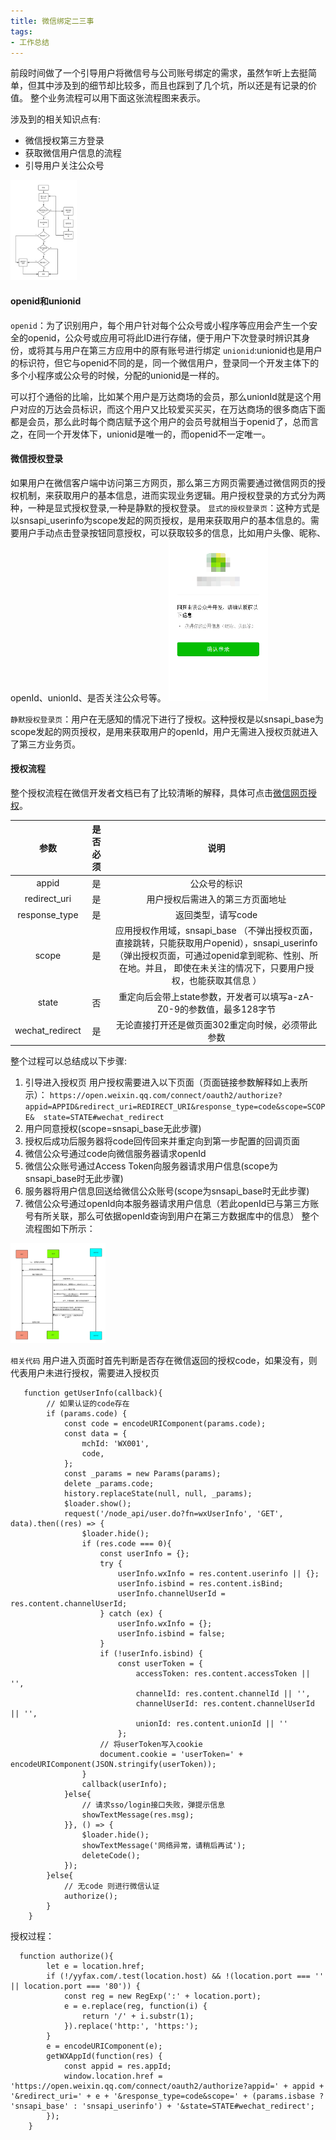 ```yaml
---
title: 微信绑定二三事
tags:
- 工作总结
---
```

前段时间做了一个引导用户将微信号与公司账号绑定的需求，虽然乍听上去挺简单，但其中涉及到的细节却比较多，而且也踩到了几个坑，所以还是有记录的价值。
整个业务流程可以用下面这张流程图来表示。

涉及到的相关知识点有:
- 微信授权第三方登录
- 获取微信用户信息的流程
- 引导用户关注公众号
<img src="12/bindBusiness.png"   height="160"/>

#### openid和unionid
`openid`：为了识别用户，每个用户针对每个公众号或小程序等应用会产生一个安全的openid，公众号或应用可将此ID进行存储，便于用户下次登录时辨识其身份，或将其与用户在第三方应用中的原有账号进行绑定
`unionid`:unionid也是用户的标识符，但它与openid不同的是，同一个微信用户，登录同一个开发主体下的多个小程序或公众号的时候，分配的unionid是一样的。

可以打个通俗的比喻，比如某个用户是万达商场的会员，那么unionId就是这个用户对应的万达会员标识，而这个用户又比较爱买买买，在万达商场的很多商店下面都是会员，那么此时每个商店赋予这个用户的会员号就相当于openid了，总而言之，在同一个开发体下，unionid是唯一的，而openid不一定唯一。


#### 微信授权登录
如果用户在微信客户端中访问第三方网页，那么第三方网页需要通过微信网页的授权机制，来获取用户的基本信息，进而实现业务逻辑。用户授权登录的方式分为两种，一种是显式授权登录,一种是静默的授权登录。
`显式的授权登录页`：这种方式是以snsapi_userinfo为scope发起的网页授权，是用来获取用户的基本信息的。需要用户手动点击登录按钮同意授权，可以获取较多的信息，比如用户头像、昵称、openId、unionId、是否关注公众号等。
<img src="12/showAuth.png"   height="260"/>

`静默授权登录页`：用户在无感知的情况下进行了授权。这种授权是以snsapi_base为scope发起的网页授权，是用来获取用户的openId，用户无需进入授权页就进入了第三方业务页。

#### 授权流程
整个授权流程在微信开发者文档已有了比较清晰的解释，具体可点击[微信网页授权](https://mp.weixin.qq.com/wiki?t=resource/res_main&id=mp1421140842)。

| 参数        | 是否必须  |  说明  |
| :--------:  | :-----:| :----: |
| appid        | 是 |  公众号的标识 |
| redirect_uri  | 是 |   用户授权后需进入的第三方页面地址   |
| response_type        | 是      |   返回类型，请写code   |
| scope       | 是      |  应用授权作用域，snsapi_base （不弹出授权页面，直接跳转，只能获取用户openid），snsapi_userinfo （弹出授权页面，可通过openid拿到昵称、性别、所在地。并且， 即使在未关注的情况下，只要用户授权，也能获取其信息 ） |
| state  | 否     |   重定向后会带上state参数，开发者可以填写a-zA-Z0-9的参数值，最多128字节   |
| wechat_redirect       | 是      |   无论直接打开还是做页面302重定向时候，必须带此参数   |
整个过程可以总结成以下步骤:
1. 引导进入授权页
用户授权需要进入以下页面（页面链接参数解释如上表所示）：
`https://open.weixin.qq.com/connect/oauth2/authorize?appid=APPID&redirect_uri=REDIRECT_URI&response_type=code&scope=SCOPE&  state=STATE#wechat_redirect`
2. 用户同意授权(scope=snsapi_base无此步骤)
3. 授权后成功后服务器将code回传回来并重定向到第一步配置的回调页面
4. 微信公众号通过code向微信服务器请求openId
5. 微信公众账号通过Access Token向服务器请求用户信息(scope为snsapi_base时无此步骤)
6. 服务器将用户信息回送给微信公众账号(scope为snsapi_base时无此步骤)
7. 微信公众号通过openId向本服务器请求用户信息（若此openId已与第三方账号有所关联，那么可依据openId查询到用户在第三方数据库中的信息）
整个流程图如下所示：
<img src="12/wechatAuth.png"   height="160"/>

`相关代码`
用户进入页面时首先判断是否存在微信返回的授权code，如果没有，则代表用户未进行授权，需要进入授权页
```
   function getUserInfo(callback){
        // 如果认证的code存在
        if (params.code) {
            const code = encodeURIComponent(params.code);
            const data = {
                mchId: 'WX001',
                code,
            };
            const _params = new Params(params);
            delete _params.code;
            history.replaceState(null, null, _params);
            $loader.show();
            request('/node_api/user.do?fn=wxUserInfo', 'GET', data).then((res) => {
                $loader.hide();
                if (res.code === 0){
                    const userInfo = {};
                    try {
                        userInfo.wxInfo = res.content.userinfo || {};
                        userInfo.isbind = res.content.isBind;
                        userInfo.channelUserId = res.content.channelUserId;
                    } catch (ex) {
                        userInfo.wxInfo = {};
                        userInfo.isbind = false;
                    }
                    if (!userInfo.isbind) {
                        const userToken = {
                            accessToken: res.content.accessToken || '',
                            channelId: res.content.channelId || '',
                            channelUserId: res.content.channelUserId || '',
                            unionId: res.content.unionId || ''
                        };
                    // 将userToken写入cookie
                    document.cookie = 'userToken=' + encodeURIComponent(JSON.stringify(userToken));
                }
                callback(userInfo);
            }else{
                // 请求sso/login接口失败，弹提示信息
                showTextMessage(res.msg);
            }}, () => {
                $loader.hide();
                showTextMessage('网络异常，请稍后再试');
                deleteCode();
            });
        }else{
            // 无code 则进行微信认证
            authorize();
        }
    }
```

授权过程：

```
  function authorize(){
        let e = location.href;
        if (!/yyfax.com/.test(location.host) && !(location.port === '' || location.port === '80')) {
            const reg = new RegExp(':' + location.port);
            e = e.replace(reg, function(i) {
                return '/' + i.substr(1);
            }).replace('http:', 'https:');
        }
        e = encodeURIComponent(e);
        getWXAppId(function(res) {
            const appid = res.appId;
            window.location.href = 'https://open.weixin.qq.com/connect/oauth2/authorize?appid=' + appid + '&redirect_uri=' + e + '&response_type=code&scope=' + (params.isbase ? 'snsapi_base' : 'snsapi_userinfo') + '&state=STATE#wechat_redirect';
        });
    }
```